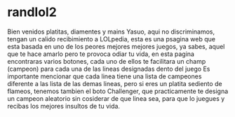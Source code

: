 # randlol2
Bien venidos platitas, diamentes y mains Yasuo, aqui no discriminamos, tengan un calido recibimiento a LOLpedia, esta es una psagina web que esta basada en uno de los peores mejores mejores juegos, ya sabes, aquel que te hace amarlo pero te provoca odiar tu vida, en esta pagina encontraras varios botones, cada uno de ellos te facilitara un champ (campeon) para cada una de las lineas designadas dento del juego
Es importante mencionar que cada linea tiene una lista de campeones diferente a las lista de las demas lineas, pero si eres un platita sediento de flameos, tenemos tambien el boto Challenger, que practicamente te designa un campeon aleatorio sin cosiderar de que linea sea, para que lo juegues y recibas los mejores insultos de tu vida. 